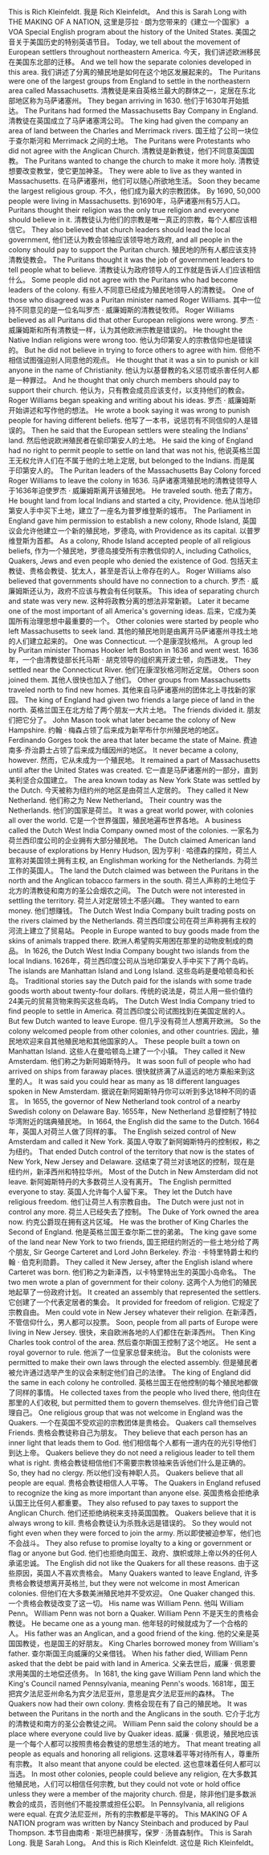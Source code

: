 This is Rich Kleinfeldt.
我是 Rich Kleinfeldt。
And this is Sarah Long with THE MAKING OF A NATION,
这里是莎拉 · 朗为您带来的《建立一个国家》
a VOA Special English program about the history of the United States.
美国之音关于美国历史的特别英语节目。
Today, we tell about the movement of European settlers throughout northeastern America.
今天，我们讲述欧洲移民在美国东北部的迁移。
And we tell how the separate colonies developed in this area.
我们讲述了分离的殖民地是如何在这个地区发展起来的。
The Puritans were one of the largest groups from England to settle in the northeastern area called Massachusetts.
清教徒是来自英格兰最大的群体之一，定居在东北部地区称为马萨诸塞州。
They began arriving in 1630.
他们于1630年开始抵达。
The Puritans had formed the Massachusetts Bay Company in England.
清教徒在英国成立了马萨诸塞湾公司。
The king had given the company an area of land between the Charles and Merrimack rivers.
国王给了公司一块位于查尔斯河和 Merrimack 之间的土地。
The Puritans were Protestants who did not agree with the Anglican Church.
清教徒是新教徒，他们不同意英国国教。
The Puritans wanted to change the church to make it more holy.
清教徒想要改变教堂，使它更加神圣。
They were able to live as they wanted in Massachusetts.
在马萨诸塞州，他们可以随心所欲地生活。
Soon they became the largest religious group.
不久，他们成为最大的宗教团体。
By 1690, 50,000 people were living in Massachusetts.
到1690年，马萨诸塞州有5万人口。
Puritans thought their religion was the only true religion and everyone should believe in it.
清教徒认为他们的宗教是唯一真正的宗教，每个人都应该相信它。
They also believed that church leaders should lead the local government,
他们还认为教会领袖应该领导地方政府,
and all people in the colony should pay to support the Puritan church.
殖民地的所有人都应该支持清教徒教会。
The Puritans thought it was the job of government leaders to tell people what to believe.
清教徒认为政府领导人的工作就是告诉人们应该相信什么。
Some people did not agree with the Puritans who had become leaders of the colony.
有些人不同意已经成为殖民地领导人的清教徒。
One of those who disagreed was a Puritan minister named Roger Williams.
其中一位持不同意见的是一位名叫罗杰 · 威廉姆斯的清教徒牧师。
Roger Williams believed as all Puritans did that other European religions were wrong.
罗杰 · 威廉姆斯和所有清教徒一样，认为其他欧洲宗教是错误的。
He thought the Native Indian religions were wrong too.
他认为印第安人的宗教信仰也是错误的。
But he did not believe in trying to force others to agree with him.
但他不相信试图强迫别人同意他的观点。
He thought that it was a sin to punish or kill anyone in the name of Christianity.
他认为以基督教的名义惩罚或杀害任何人都是一种罪过。
And he thought that only church members should pay to support their church.
他认为，只有教会成员应该支付，以支持他们的教会。
Roger Williams began speaking and writing about his ideas.
罗杰 · 威廉姆斯开始讲述和写作他的想法。
He wrote a book saying it was wrong to punish people for having different beliefs.
他写了一本书，说惩罚有不同信仰的人是错误的。
Then he said that the European settlers were stealing the Indians' land.
然后他说欧洲殖民者在偷印第安人的土地。
He said the king of England had no right to permit people to settle on land that was not his,
他说英格兰国王无权允许人们在不属于他的土地上定居,
but belonged to the Indians.
而是属于印第安人的。
The Puritan leaders of the Massachusetts Bay Colony forced Roger Williams to leave the colony in 1636.
马萨诸塞湾殖民地的清教徒领导人于1636年迫使罗杰 · 威廉姆斯离开该殖民地。
He traveled south.
他去了南方。
He bought land from local Indians and started a city, Providence.
他从当地印第安人手中买下土地，建立了一座名为普罗维登斯的城市。
The Parliament in England gave him permission to establish a new colony, Rhode Island,
英国议会允许他建立一个新的殖民地，罗德岛,
with Providence as its capital.
以普罗维登斯为首都。
As a colony, Rhode Island accepted people of all religious beliefs,
作为一个殖民地，罗德岛接受所有宗教信仰的人,
including Catholics, Quakers, Jews and even people who denied the existence of God.
包括天主教徒、贵格会教徒、犹太人，甚至是否认上帝存在的人。
Roger Williams also believed that governments should have no connection to a church.
罗杰 · 威廉姆斯还认为，政府不应该与教会有任何联系。
This idea of separating church and state was very new.
这种将政教分离的想法非常新颖。
Later it became one of the most important of all America's governing ideas.
后来，它成为美国所有治理思想中最重要的一个。
Other colonies were started by people who left Massachusetts to seek land.
其他的殖民地则是由离开马萨诸塞州寻找土地的人们建立起来的。
One was Connecticut.
一个是康涅狄格州。
A group led by Puritan minister Thomas Hooker left Boston in 1636 and went west.
1636年，一个由清教徒部长托马斯 · 胡克领导的组织离开波士顿，向西进发。
They settled near the Connecticut River.
他们在康涅狄格河附近定居。
Others soon joined them.
其他人很快也加入了他们。
Other groups from Massachusetts traveled north to find new homes.
其他来自马萨诸塞州的团体北上寻找新的家园。
The king of England had given two friends a large piece of land in the north.
英格兰国王在北方给了两个朋友一大片土地。
The friends divided it.
朋友们把它分了。
John Mason took what later became the colony of New Hampshire.
约翰 · 梅森占领了后来成为新罕布什尔州殖民地的地区。
Ferdinando Gorges took the area that later became the state of Maine.
费迪南多·乔治爵士占领了后来成为缅因州的地区。
It never became a colony, however.
然而，它从未成为一个殖民地。
It remained a part of Massachusetts until after the United States was created.
它一直是马萨诸塞州的一部分，直到美利坚合众国建立。
The area known today as New York State was settled by the Dutch.
今天被称为纽约州的地区是由荷兰人定居的。
They called it New Netherland.
他们称之为 New Netherland。
Their country was the Netherlands.
他们的国家是荷兰。
It was a great world power, with colonies all over the world.
它是一个世界强国，殖民地遍布世界各地。
A business called the Dutch West India Company owned most of the colonies.
一家名为荷兰西印度公司的企业拥有大部分殖民地。
The Dutch claimed American land because of explorations by Henry Hudson,
因为亨利 · 哈德森的探险，荷兰人宣称对美国领土拥有主权,
an Englishman working for the Netherlands.
为荷兰工作的英国人。
The land the Dutch claimed was between the Puritans in the north and the Anglican tobacco farmers in the south.
荷兰人声称的土地位于北方的清教徒和南方的圣公会烟农之间。
The Dutch were not interested in settling the territory.
荷兰人对定居领土不感兴趣。
They wanted to earn money.
他们想赚钱。
The Dutch West India Company built trading posts on the rivers claimed by the Netherlands.
荷兰西印度公司在荷兰声称拥有主权的河流上建立了贸易站。
People in Europe wanted to buy goods made from the skins of animals trapped there.
欧洲人希望购买用困在那里的动物皮制成的商品。
In 1626, the Dutch West India Company bought two islands from the local Indians.
1626年，荷兰西印度公司从当地印第安人手中买下了两个岛屿。
The islands are Manhattan Island and Long Island.
这些岛屿是曼哈顿岛和长岛。
Traditional stories say the Dutch paid for the islands with some trade goods worth about twenty-four dollars.
传统的说法是，荷兰人用一些价值约24美元的贸易货物来购买这些岛屿。
The Dutch West India Company tried to find people to settle in America.
荷兰西印度公司试图找到在美国定居的人。
But few Dutch wanted to leave Europe.
但几乎没有荷兰人想离开欧洲。
So the colony welcomed people from other colonies, and other countries.
因此，殖民地欢迎来自其他殖民地和其他国家的人。
These people built a town on Manhattan Island.
这些人在曼哈顿岛上建了一个小镇。
They called it New Amsterdam.
他们称之为新阿姆斯特丹。
It was soon full of people who had arrived on ships from faraway places.
很快就挤满了从遥远的地方乘船来到这里的人。
It was said you could hear as many as 18 different languages spoken in New Amsterdam.
据说在新阿姆斯特丹你可以听到多达18种不同的语言。
In 1655, the governor of New Netherland took control of a nearby Swedish colony on Delaware Bay.
1655年，New Netherland 总督控制了特拉华湾附近的瑞典殖民地。
In 1664, the English did the same to the Dutch.
1664年，英国人对荷兰人做了同样的事。
The English seized control of New Amsterdam and called it New York.
英国人夺取了新阿姆斯特丹的控制权，称之为纽约。
That ended Dutch control of the territory that now is the states of New York, New Jersey and Delaware.
这结束了荷兰对该地区的控制，现在是纽约州，新泽西州和特拉华州。
Most of the Dutch in New Amsterdam did not leave.
新阿姆斯特丹的大多数荷兰人没有离开。
The English permitted everyone to stay.
英国人允许每个人留下来。
They let the Dutch have religious freedom.
他们让荷兰人有宗教自由。
The Dutch were just not in control any more.
荷兰人已经失去了控制。
The Duke of York owned the area now.
约克公爵现在拥有这片区域。
He was the brother of King Charles the Second of England.
他是英格兰国王查尔斯二世的弟弟。
The king gave some of the land near New York to two friends,
国王把纽约附近的一些土地分给了两个朋友,
Sir George Carteret and Lord John Berkeley.
乔治 · 卡特里特爵士和约翰 · 伯克利勋爵。
They called it New Jersey, after the English island where Carteret was born.
他们称之为新泽西，以卡特里特出生的英国小岛命名。
The two men wrote a plan of government for their colony.
这两个人为他们的殖民地起草了一份政府计划。
It created an assembly that represented the settlers.
它创建了一个代表定居者的集会。
It provided for freedom of religion.
它规定了宗教自由。
Men could vote in New Jersey whatever their religion.
在新泽西，不管信仰什么，男人都可以投票。
Soon, people from all parts of Europe were living in New Jersey.
很快，来自欧洲各地的人们都住在新泽西州。
Then King Charles took control of the area.
然后查尔斯国王控制了这个地区。
He sent a royal governor to rule.
他派了一位皇家总督来统治。
But the colonists were permitted to make their own laws through the elected assembly.
但是殖民者被允许通过选举产生的议会来制定他们自己的法律。
The king of England did the same in each colony he controlled.
英格兰国王在他控制的每个殖民地都做了同样的事情。
He collected taxes from the people who lived there,
他向住在那里的人们收税,
but permitted them to govern themselves.
但允许他们自己管理自己。
One religious group that was not welcome in England was the Quakers.
一个在英国不受欢迎的宗教团体是贵格会。
Quakers call themselves Friends.
贵格会教徒称自己为朋友。
They believe that each person has an inner light that leads them to God.
他们相信每个人都有一道内在的光引导他们到达上帝。
Quakers believe they do not need a religious leader to tell them what is right.
贵格会教徒相信他们不需要宗教领袖来告诉他们什么是正确的。
So, they had no clergy.
所以他们没有神职人员。
Quakers believe that all people are equal.
贵格会教徒相信人人平等。
The Quakers in England refused to recognize the king as more important than anyone else.
英国贵格会拒绝承认国王比任何人都重要。
They also refused to pay taxes to support the Anglican Church.
他们还拒绝纳税来支持英国国教。
Quakers believe that it is always wrong to kill.
贵格会教徒认为杀戮永远是错误的。
So they would not fight even when they were forced to join the army.
所以即使被迫参军，他们也不会战斗。
They also refuse to promise loyalty to a king or government or flag or anyone but God.
他们也拒绝向国王、政府、旗帜或除上帝以外的任何人承诺忠诚。
The English did not like the Quakers for all these reasons.
由于这些原因，英国人不喜欢贵格会。
Many Quakers wanted to leave England,
许多贵格会教徒想离开英格兰,
but they were not welcome in most American colonies.
但他们在大多数美洲殖民地并不受欢迎。
One Quaker changed this.
一个贵格会教徒改变了这一切。
His name was William Penn.
他叫 William Penn。
William Penn was not born a Quaker.
William Penn 不是天生的贵格会教徒。
He became one as a young man.
他年轻的时候就成为了一个合格的人。
His father was an Anglican, and a good friend of the king.
他的父亲是英国国教徒，也是国王的好朋友。
King Charles borrowed money from William's father.
查尔斯国王向威廉的父亲借钱。
When his father died, William Penn asked that the debt be paid with land in America.
父亲去世后，威廉 · 佩恩要求用美国的土地偿还债务。
In 1681, the king gave William Penn land which the King's Council named Pennsylvania, meaning Penn's woods.
1681年，国王把宾夕法尼亚州命名为宾夕法尼亚州，意思是宾夕法尼亚州的森林。
The Quakers now had their own colony.
贵格会现在有了自己的殖民地。
It was between the Puritans in the north and the Anglicans in the south.
它介于北方的清教徒和南方的圣公会教徒之间。
William Penn said the colony should be a place where everyone could live by Quaker ideas.
威廉 · 佩恩说，殖民地应该是一个每个人都可以按照贵格会教徒的思想生活的地方。
That meant treating all people as equals and honoring all religions.
这意味着平等对待所有人，尊重所有宗教。
It also meant that anyone could be elected.
这也意味着任何人都可以当选。
In most other colonies, people could believe any religion,
在大多数其他殖民地，人们可以相信任何宗教,
but they could not vote or hold office unless they were a member of the majority church.
但是，除非他们是多数派教会的成员，否则他们不能投票或担任公职。
In Pennsylvania, all religions were equal.
在宾夕法尼亚州，所有的宗教都是平等的。
This MAKING OF A NATION program was written by Nancy Steinbach and produced by Paul Thompson.
本节目由南希 · 斯坦巴赫撰写，保罗 · 汤普森制作。
This is Sarah Long.
我是 Sarah Long。
And this is Rich Kleinfeldt.
这位是 Rich Kleinfeldt。